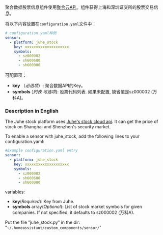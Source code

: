 聚合数据股票信息组件使用[聚合云API](https://www.juhe.cn/docs/api/id/21)。组件获得上海和深圳证交所的股票交易信息。

将以下内容放置在`configuration.yaml`文件中：
```yaml
# configuration.yaml样例
sensor:
  - platform: juhe_stock
    key: xxxxxxxxxxxxxxxxxxxx
    symbols:
      - sz000002
      - sh600600
      - sh600000
```
可配置项：
- **key** （*必选项*）: 聚合数据API的Key。
- **symbols** (*列表 可选项*): 股票代码列表. 如果未配置, 缺省值是sz000002 (万科A)。


### Description in English ###
The Juhe stock platform uses <a href="https://www.juhe.cn/docs/api/id/21" rel="noopener" target="_blank">Juhe's stock cloud api</a>. It can get the price of stock on Shanghai and Shenzhen's security market.

To enable a sensor with juhe_stock, add the following lines to your configuration.yaml:
```yaml
#Example configuration.yaml entry
sensor:
  - platform: juhe_stock
    key: xxxxxxxxxxxxxxxxxxxx
    symbols:
      - sz000002
      - sh600600
      - sh600000
```


variables:
<ul>
	<li><strong>key</strong>(<em>Required</em>): Key from Juhe.</li>
	<li><strong>symbols</strong> array(<em>Optional</em>): List of stock market symbols for given companies. If not specified, it defaults to sz000002 (万科A).</li>
</ul>

Put the file "juhe_stock.py" in the dir: "<code>~/.homeassistant/custom_components/sensor/</code>"

